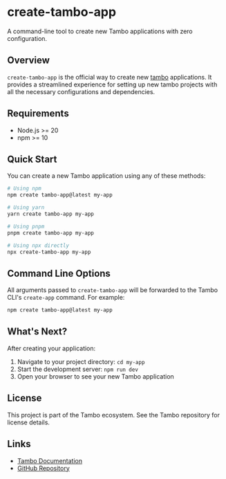 # create-tambo-app

A command-line tool to create new Tambo applications with zero configuration.

## Overview

`create-tambo-app` is the official way to create new [tambo](https://tambo.co) applications. It provides a streamlined experience for setting up new tambo projects with all the necessary configurations and dependencies.

## Requirements

- Node.js >= 20
- npm >= 10

## Quick Start

You can create a new Tambo application using any of these methods:

```bash
# Using npm
npm create tambo-app@latest my-app

# Using yarn
yarn create tambo-app my-app

# Using pnpm
pnpm create tambo-app my-app

# Using npx directly
npx create-tambo-app my-app
```

## Command Line Options

All arguments passed to `create-tambo-app` will be forwarded to the Tambo CLI's `create-app` command. For example:

```bash
npm create tambo-app@latest my-app
```

## What's Next?

After creating your application:

1. Navigate to your project directory: `cd my-app`
2. Start the development server: `npm run dev`
3. Open your browser to see your new Tambo application

## License

This project is part of the Tambo ecosystem. See the Tambo repository for license details.

## Links

- [Tambo Documentation](https://tambo.co/docs)
- [GitHub Repository](https://github.com/tambo-ai/tambo) 